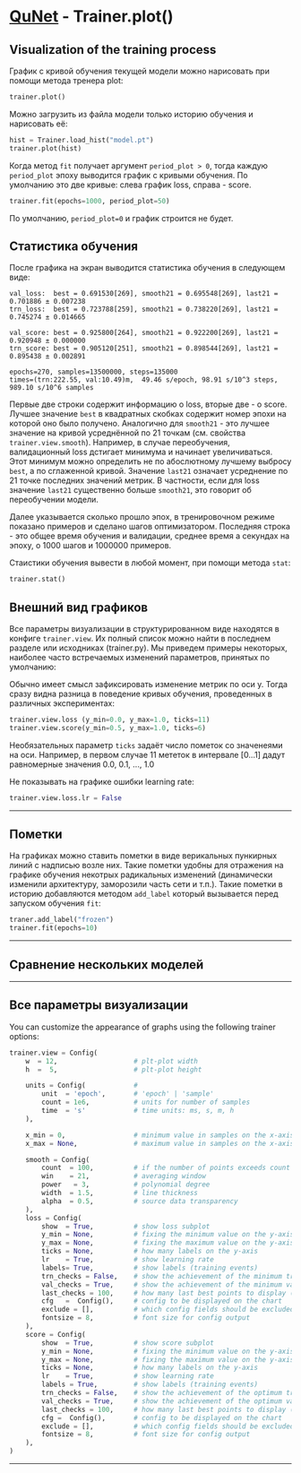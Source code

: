 # [QuNet](README.md) - Trainer.plot()

## Visualization of the training process

График с кривой обучения текущей модели  можно нарисовать при помощи метода тренера plot:
```python
trainer.plot()
```
Можно загрузить из файла модели только историю обучения и нарисовать её:
```python
hist = Trainer.load_hist("model.pt")
trainer.plot(hist)
```

Когда метод  `fit` получает аргумент `period_plot > 0`, тогда каждую `period_plot` эпоху выводится график с кривыми обучения. 
По умолчанию это две кривые: слева график loss, справа - score.
```python
trainer.fit(epochs=1000, period_plot=50)
```
По умолчанию, `period_plot=0` и график строится не будет. 

## Статистика обучения

После графика на экран выводится статистика обучения в следующем виде:
```
val_loss:  best = 0.691530[269], smooth21 = 0.695548[269], last21 = 0.701886 ± 0.007238
trn_loss:  best = 0.723788[259], smooth21 = 0.738220[269], last21 = 0.745274 ± 0.014665

val_score: best = 0.925800[264], smooth21 = 0.922200[269], last21 = 0.920948 ± 0.000000
trn_score: best = 0.905120[251], smooth21 = 0.898544[269], last21 = 0.895438 ± 0.002891

epochs=270, samples=13500000, steps=135000
times=(trn:222.55, val:10.49)m,  49.46 s/epoch, 98.91 s/10^3 steps,  989.10 s/10^6 samples
```
Первые две строки содержит информацию о loss, вторые две - о score.
Лучшее значение `best` в квадратных скобках содержит номер эпохи на которой оно было получено.
Аналогично для `smooth21` - это лучшее значение на кривой усреднённой по 21 точкам (см. свойства `trainer.view.smooth`).
Например, в случае переобучения, валидационный loss дстигает минимума и начинает увеличиваться.
Этот минимум можно определить не по абослютному лучшему выбросу `best`, а по сглаженной кривой.
Значение `last21` означает усреднение по 21 точке последних значений метрик.
В частности, если для loss значение `last21` существенно больше `smooth21`, это говорит об переобучении модели.

Далее указывается сколько прошло эпох, в тренировочном режиме показано примеров и сделано шагов оптимизатором.
Последняя строка - это общее время обучения и валидации, среднее время а секундах на эпоху, о 1000 шагов и 1000000 примеров.

Стаистики обучения вывести в любой момент, при помощи метода `stat`:
```python
trainer.stat()
```

## Внешний вид графиков

Все параметры визуализации в структурированном виде находятся в конфиге `trainer.view`. 
Их полный список можно найти в последнем разделе или исходниках (trainer.py).
Мы приведем примеры некоторых, наиболее часто встречаемых изменений параметров, принятых по умолчанию:

Обычно имеет смысл зафиксировать изменение метрик по оси y.
Тогда сразу видна разница в поведение кривых обучения, проведенных в различных экспериментах:
```python
trainer.view.loss (y_min=0.0, y_max=1.0, ticks=11)
trainer.view.score(y_min=0.5, y_max=1.0, ticks=6)
```
Необязательных параметр `ticks` задаёт число пометок со значенеями на оси.
Например, в первом случае 11 мететок в интервале [0...1] дадут равномерные значения 0.0, 0.1, ..., 1.0

Не показывать на графике ошибки learning rate:
```python
trainer.view.loss.lr = False   
```

<hr>

## Пометки

На графиках можно ставить пометки в виде верикальных пункирных линий с надписью возле них.
Такие пометки удобны для отражения на графике обучения некотрых радикальных изменений (динамически изменили архитектуру, заморозили часть сети и т.п.).
Такие пометки в историю добавляются методом `add_label` который вызывается перед запуском обучения `fit`:
```python
traner.add_label("frozen")
trainer.fit(epochs=10)
```

<hr>

## Сравнение нескольких моделей

<hr>

## Все параметры визуализации

You can customize the appearance of graphs using the following trainer options:

```python
trainer.view = Config(
    w  = 12,                   # plt-plot width
    h  =  5,                   # plt-plot height

    units = Config(            # 
        unit  = 'epoch',       # 'epoch' | 'sample'
        count = 1e6,           # units for number of samples
        time  = 's'            # time units: ms, s, m, h
    ),

    x_min = 0,                 # minimum value in samples on the x-axis (if < 0 last x_min samples)
    x_max = None,              # maximum value in samples on the x-axis (if None - last)

    smooth = Config(
        count  = 100,          # if the number of points exceeds count - draw a smooth line
        win    = 21,           # averaging window
        power   = 3,           # polynomial degree
        width  = 1.5,          # line thickness
        alpha  = 0.5,          # source data transparency
    ),
    loss = Config(
        show  = True,          # show loss subplot
        y_min = None,          # fixing the minimum value on the y-axis
        y_max = None,          # fixing the maximum value on the y-axis
        ticks = None,          # how many labels on the y-axis
        lr    = True,          # show learning rate
        labels= True,          # show labels (training events)
        trn_checks = False,    # show the achievement of the minimum training loss (dots)
        val_checks = True,     # show the achievement of the minimum validation loss (dots)
        last_checks = 100,     # how many last best points to display (if -1 then all)
        cfg   =  Config(),     # config to be displayed on the chart
        exclude = [],          # which config fields should be excluded
        fontsize = 8,          # font size for config output
    ),
    score = Config(
        show  = True,          # show score subplot
        y_min = None,          # fixing the minimum value on the y-axis
        y_max = None,          # fixing the maximum value on the y-axis
        ticks = None,          # how many labels on the y-axis
        lr    = True,          # show learning rate
        labels = True,         # show labels (training events)
        trn_checks = False,    # show the achievement of the optimum training score (dots)
        val_checks = True,     # show the achievement of the optimum validation score (dots)
        last_checks = 100,     # how many last best points to display (if -1 then all)
        cfg =  Config(),       # config to be displayed on the chart
        exclude = [],          # which config fields should be excluded
        fontsize = 8,          # font size for config output
    ),
)
```

<hr>
